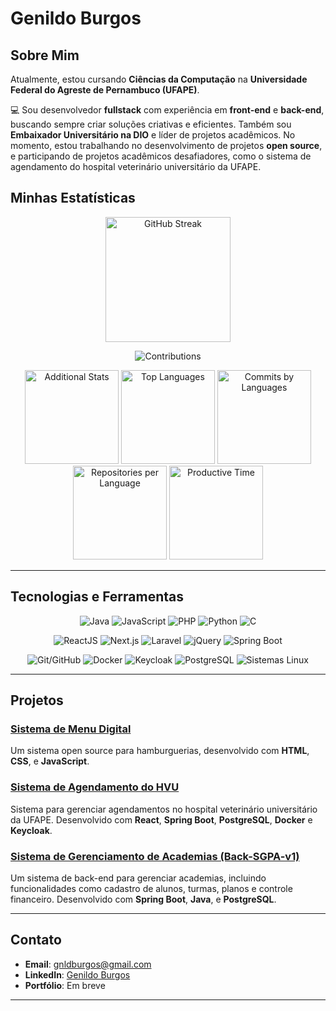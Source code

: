 # Genildo Burgos 

## Sobre Mim  

Atualmente, estou cursando **Ciências da Computação** na **Universidade Federal do Agreste de Pernambuco (UFAPE)**.  

💻 Sou desenvolvedor **fullstack** com experiência em **front-end** e **back-end**, buscando sempre criar soluções criativas e eficientes. Também sou **Embaixador Universitário na DIO** e líder de projetos acadêmicos. No momento, estou trabalhando no desenvolvimento de projetos **open source**, e participando de projetos acadêmicos desafiadores, como o sistema de agendamento do hospital veterinário universitário da UFAPE.  

## Minhas Estatísticas  

<p align="center">
  <img src="https://streak-stats.demolab.com/?user=genildoburgos&theme=radical&hide_border=true" alt="GitHub Streak" height="200" />
</p>

<p align="center">
  <img src="https://github-profile-summary-cards.vercel.app/api/cards/profile-details?username=genildoburgos&theme=radical" alt="Contributions" />
</p>

<p align="center">
  <img src="http://github-profile-summary-cards.vercel.app/api/cards/stats?username=genildoburgos&theme=radical" alt="Additional Stats" height="150" />
  <img src="https://github-readme-stats.vercel.app/api/top-langs/?username=genildoburgos&layout=compact&theme=radical" alt="Top Languages" height="150" style="border: none;"/>
  <img src="http://github-profile-summary-cards.vercel.app/api/cards/most-commit-language?username=genildoburgos&theme=radical" alt="Commits by Languages" height="150" />
  <img src="http://github-profile-summary-cards.vercel.app/api/cards/repos-per-language?username=genildoburgos&theme=radical" alt="Repositories per Language" height="150" />
  <img src="http://github-profile-summary-cards.vercel.app/api/cards/productive-time?username=genildoburgos&theme=radical&utcOffset=8" alt="Productive Time" height="150" />
</p>

---

## Tecnologias e Ferramentas  

<p align="center">
  <img src="https://img.shields.io/badge/Java-007396?style=for-the-badge&logo=java&logoColor=white" alt="Java" />
  <img src="https://img.shields.io/badge/JavaScript-ES6-F7DF1E?style=for-the-badge&logo=javascript&logoColor=white" alt="JavaScript" />
  <img src="https://img.shields.io/badge/PHP-777BB4?style=for-the-badge&logo=php&logoColor=white" alt="PHP" />
  <img src="https://img.shields.io/badge/Python-3776AB?style=for-the-badge&logo=python&logoColor=white" alt="Python" />
  <img src="https://img.shields.io/badge/C-A8B9CC?style=for-the-badge&logo=c&logoColor=white" alt="C" />
</p>

<p align="center">
  <img src="https://img.shields.io/badge/ReactJS-61DAFB?style=for-the-badge&logo=react&logoColor=white" alt="ReactJS" />
  <img src="https://img.shields.io/badge/Next.js-000000?style=for-the-badge&logo=next.js&logoColor=white" alt="Next.js" />
  <img src="https://img.shields.io/badge/Laravel-FF2D20?style=for-the-badge&logo=laravel&logoColor=white" alt="Laravel" />
  <img src="https://img.shields.io/badge/jQuery-0769AD?style=for-the-badge&logo=jquery&logoColor=white" alt="jQuery" />
  <img src="https://img.shields.io/badge/Spring_Boot-6DB33F?style=for-the-badge&logo=spring-boot&logoColor=white" alt="Spring Boot" />
</p>

<p align="center">
  <img src="https://img.shields.io/badge/Git-GitHub-181717?style=for-the-badge&logo=git&logoColor=white" alt="Git/GitHub" />
  <img src="https://img.shields.io/badge/Docker-2496ED?style=for-the-badge&logo=docker&logoColor=white" alt="Docker" />
  <img src="https://img.shields.io/badge/Keycloak-000000?style=for-the-badge&logo=keycloak&logoColor=white" alt="Keycloak" />
  <img src="https://img.shields.io/badge/PostgreSQL-316192?style=for-the-badge&logo=postgresql&logoColor=white" alt="PostgreSQL" />
  <img src="https://img.shields.io/badge/Linux-333333?style=for-the-badge&logo=linux&logoColor=white" alt="Sistemas Linux" />
</p>

---
## Projetos  

###  [Sistema de Menu Digital](https://github.com/genildoburgos/menu-digital)  
Um sistema open source para hamburguerias, desenvolvido com **HTML**, **CSS**, e **JavaScript**.  

###  [Sistema de Agendamento do HVU](https://github.com/genildoburgos/hvu)  
Sistema para gerenciar agendamentos no hospital veterinário universitário da UFAPE. Desenvolvido com **React**, **Spring Boot**, **PostgreSQL**, **Docker** e **Keycloak**.  

###  [Sistema de Gerenciamento de Academias (Back-SGPA-v1)](https://github.com/genildoburgos/Back-Sgpa-v1)  
Um sistema de back-end para gerenciar academias, incluindo funcionalidades como cadastro de alunos, turmas, planos e controle financeiro. Desenvolvido com **Spring Boot**, **Java**, e **PostgreSQL**.  

---

## Contato  

- **Email**: [gnldburgos@gmail.com](mailto:gnldburgos@gmail.com)  
- **LinkedIn**: [Genildo Burgos](https://linkedin.com/in/genildoburgos)  
- **Portfólio**: Em breve  

---
